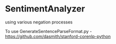 # SentimentAnalyzer
using various negation processes


To use GenerateSentenceParseFormat.py
	-https://github.com/dasmith/stanford-corenlp-python